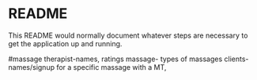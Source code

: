 # README

This README would normally document whatever steps are necessary to get the
application up and running.

#massage therapist-names, ratings
massage- types of massages
clients-names/signup for a specific massage with a MT,
